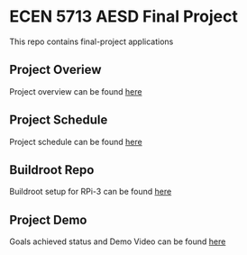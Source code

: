 # ECEN 5713 AESD Final Project
This repo contains final-project applications

## Project Overiew
Project overview can be found [here](https://github.com/cu-ecen-aeld/final-project-ajaykandagal/wiki/Project-Overview)

## Project Schedule
Project schedule can be found [here](https://github.com/users/ajaykandagal/projects/1)

## Buildroot Repo
Buildroot setup for RPi-3 can be found [here](https://github.com/ajaykandagal/final-project-ajaykandagal-buildroot)

## Project Demo
Goals achieved status and Demo Video can be found [here](https://github.com/cu-ecen-aeld/final-project-ajaykandagal/wiki/Final-Project-Demo)
